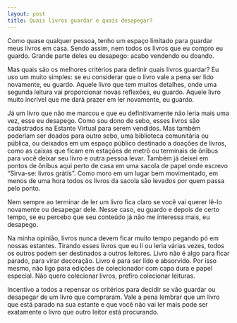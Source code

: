 ```yaml
---
layout: post
title: Quais livros guardar e quais desapegar?
---
```


Como quase qualquer pessoa, tenho um espaço limitado para guardar meus livros em casa. Sendo assim, nem todos os livros que eu compro eu guardo. Grande parte deles eu desapego: acabo vendendo ou doando.

Mas quais são os melhores critérios para definir quais livros guardar? Eu uso um muito simples: se eu considerar que o livro vale a pena ser lido novamente, eu guardo. Aquele livro que tem muitos detalhes, onde uma segunda leitura vai proporcionar novas reflexões, eu guardo. Aquele livro muito incrível que me dará prazer em ler novamente, eu guardo.

Já um livro que não me marcou e que eu definitivamente não leria mais uma vez, esse eu desapego. Como sou dono de sebo, esses livros são cadastrados na Estante Virtual para serem vendidos. Mas também poderiam ser doados para outro sebo, uma biblioteca comunitária ou pública, ou deixados em um espaço público destinado a doações de livros, como as caixas que ficam em estações de metrô ou terminais de ônibus para você deixar seu livro e outra pessoa levar. Também já deixei em pontos de ônibus aqui perto de casa em uma sacola de papel onde escrevo “Sirva-se: livros grátis”. Como moro em um lugar bem movimentado, em menos de uma hora todos os livros da sacola são levados por quem passa pelo ponto.

Nem sempre ao terminar de ler um livro fica claro se você vai querer lê-lo novamente ou desapegar dele. Nesse caso, eu guardo e depois de certo tempo, se eu percebo que seu conteúdo já não me interessa mais, eu desapego.

Na minha opinião, livros nunca devem ficar muito tempo pegando pó em nossas estantes. Tirando esses livros que eu li ou leria várias vezes, todos os outros podem ser destinados a outros leitores. Livro não é algo para ficar parado, para virar decoração. Livro é para ser lido e absorvido. Por isso mesmo, não ligo para edições de colecionador com capa dura e papel especial. Não quero colecionar livros, prefiro colecionar leituras.

Incentivo a todos a repensar os critérios para decidir se vão guardar ou desapegar de um livro que compraram. Vale a pena lembrar que um livro que está parado na sua estante e que você não vai ler mais pode ser exatamente o livro que outro leitor está procurando.